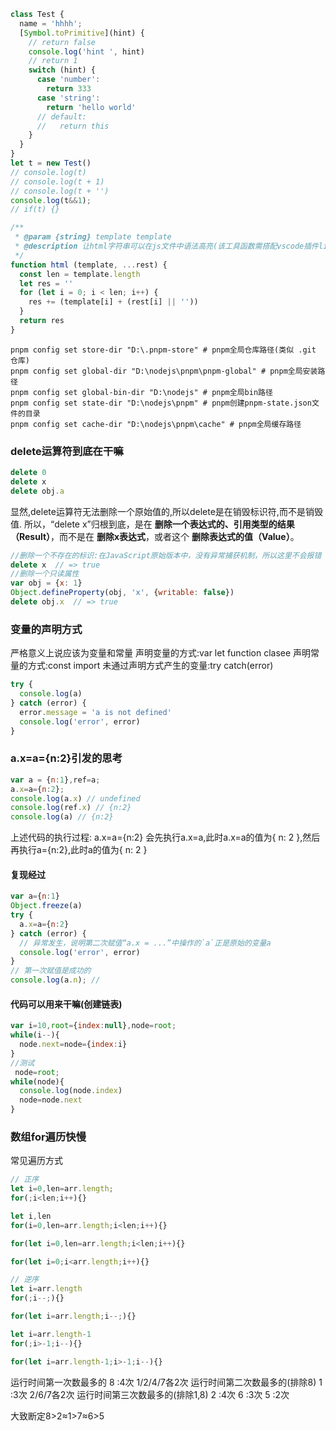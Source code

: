 ```js
class Test {
  name = 'hhhh';
  [Symbol.toPrimitive](hint) {
    // return false
    console.log('hint ', hint)
    // return 1
    switch (hint) {
      case 'number':
        return 333
      case 'string':
        return 'hello world'
      // default:
      //   return this
    }
  }
}
let t = new Test()
// console.log(t)
// console.log(t + 1)
// console.log(t + '')
console.log(t&&1);
// if(t) {}
```
```js
/**
 * @param {string} template template
 * @description 让html字符串可以在js文件中语法高亮(该工具函数需搭配vscode插件lit-html支持)
 */
function html (template, ...rest) {
  const len = template.length
  let res = ''
  for (let i = 0; i < len; i++) {
    res += (template[i] + (rest[i] || ''))
  }
  return res
}
```
```shell
pnpm config set store-dir "D:\.pnpm-store" # pnpm全局仓库路径(类似 .git 仓库)
pnpm config set global-dir "D:\nodejs\pnpm\pnpm-global" # pnpm全局安装路径
pnpm config set global-bin-dir "D:\nodejs" # pnpm全局bin路径
pnpm config set state-dir "D:\nodejs\pnpm" # pnpm创建pnpm-state.json文件的目录
pnpm config set cache-dir "D:\nodejs\pnpm\cache" # pnpm全局缓存路径
```

### delete运算符到底在干嘛

```js
delete 0
delete x
delete obj.a
```
显然,delete运算符无法删除一个原始值的,所以delete是在销毁标识符,而不是销毁值.
所以，“delete x”归根到底，是在 **删除一个表达式的、引用类型的结果（Result）**，而不是在 **删除x表达式**，或者这个 **删除表达式的值（Value）**。

```js
//删除一个不存在的标识:在JavaScript原始版本中，没有异常捕获机制，所以这里不会报错
delete x  // => true
//删除一个只读属性
var obj = {x: 1}
Object.defineProperty(obj, 'x', {writable: false})
delete obj.x  // => true
```

### 变量的声明方式
严格意义上说应该为变量和常量
声明变量的方式:var let function clasee
声明常量的方式:const import 
未通过声明方式产生的变量:try catch(error)
```js
try {
  console.log(a)
} catch (error) {
  error.message = 'a is not defined'
  console.log('error', error)
}
```
### a.x=a={n:2}引发的思考
```js
var a = {n:1},ref=a;
a.x=a={n:2};
console.log(a.x) // undefined
console.log(ref.x) // {n:2}
console.log(a) // {n:2}
```
上述代码的执行过程: a.x=a={n:2} 会先执行a.x=a,此时a.x=a的值为{ n: 2 },然后再执行a={n:2},此时a的值为{ n: 2 }
#### 复现经过
```js
var a={n:1}
Object.freeze(a)
try {
  a.x=a={n:2}
} catch (error) {
  // 异常发生，说明第二次赋值“a.x = ...”中操作的`a`正是原始的变量a
  console.log('error', error)
}
// 第一次赋值是成功的
console.log(a.n); //
```
#### 代码可以用来干嘛(创建链表)
```js
var i=10,root={index:null},node=root;
while(i--){
  node.next=node={index:i}
}
//测试
 node=root;
while(node){
  console.log(node.index)
  node=node.next
}
```


### 数组for遍历快慢
常见遍历方式
```ts
// 正序
let i=0,len=arr.length;
for(;i<len;i++){}

let i,len
for(i=0,len=arr.length;i<len;i++){}

for(let i=0,len=arr.length;i<len;i++){}

for(let i=0;i<arr.length;i++){}

// 逆序
let i=arr.length
for(;i--;){}

for(let i=arr.length;i--;){}

let i=arr.length-1
for(;i>-1;i--){}

for(let i=arr.length-1;i>-1;i--){}
```
运行时间第一次数最多的 8 :4次  1/2/4/7各2次
运行时间第二次数最多的(排除8) 1 :3次  2/6/7各2次
运行时间第三次数最多的(排除1,8) 2 :4次  6 :3次  5 :2次

大致断定8>2≈1>7≈6>5
